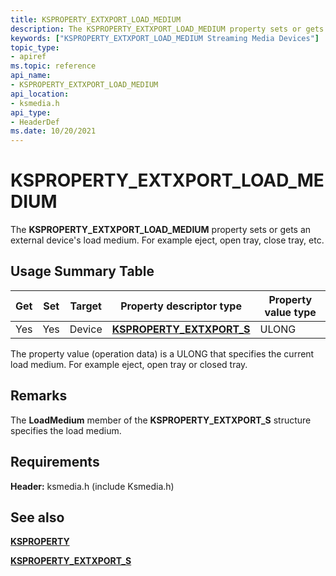 ```yaml
---
title: KSPROPERTY_EXTXPORT_LOAD_MEDIUM
description: The KSPROPERTY_EXTXPORT_LOAD_MEDIUM property sets or gets an external device's load medium. For example eject, open tray, close tray, etc.
keywords: ["KSPROPERTY_EXTXPORT_LOAD_MEDIUM Streaming Media Devices"]
topic_type:
- apiref
ms.topic: reference
api_name:
- KSPROPERTY_EXTXPORT_LOAD_MEDIUM
api_location:
- ksmedia.h
api_type:
- HeaderDef
ms.date: 10/20/2021
---
```


# KSPROPERTY_EXTXPORT_LOAD_MEDIUM

The **KSPROPERTY_EXTXPORT_LOAD_MEDIUM** property sets or gets an external device's load medium. For example eject, open tray, close tray, etc.

## Usage Summary Table

| Get | Set | Target | Property descriptor type | Property value type |
|--|--|--|--|--|
| Yes | Yes | Device | [**KSPROPERTY_EXTXPORT_S**](/windows-hardware/drivers/ddi/ksmedia/ns-ksmedia-ksproperty_extxport_s) | ULONG |

The property value (operation data) is a ULONG that specifies the current load medium. For example eject, open tray or closed tray.

## Remarks

The **LoadMedium** member of the **KSPROPERTY_EXTXPORT_S** structure specifies the load medium.

## Requirements

**Header:** ksmedia.h (include Ksmedia.h)

## See also

[**KSPROPERTY**](ksproperty-structure.md)

[**KSPROPERTY_EXTXPORT_S**](/windows-hardware/drivers/ddi/ksmedia/ns-ksmedia-ksproperty_extxport_s)
